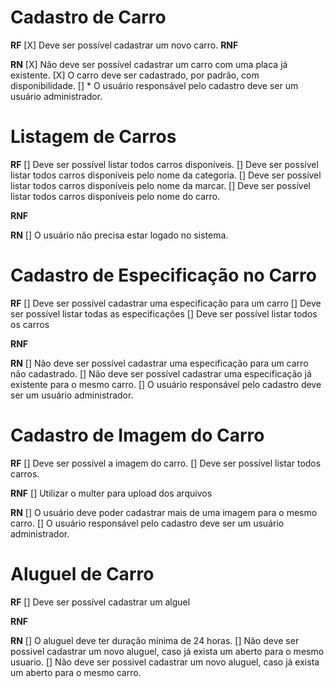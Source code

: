 # Cadastro de Carro

**RF**
[X] Deve ser possível cadastrar um novo carro.
**RNF**

**RN**
[X] Não deve ser possível cadastrar um carro com uma placa já existente.
[X] O carro deve ser cadastrado, por padrão, com disponibilidade.
[] * O usuário responsável pelo cadastro deve ser um usuário administrador.


# Listagem de Carros

**RF**
[] Deve ser possível listar todos carros disponíveis.
[] Deve ser possível listar todos carros disponíveis pelo nome da categoria.
[] Deve ser possível listar todos carros disponíveis pelo nome da marcar.
[] Deve ser possível listar todos carros disponíveis pelo nome do carro.

**RNF**

**RN**
[] O usuário não precisa estar logado no sistema.


# Cadastro de Especificação no Carro

**RF**
[] Deve ser possível cadastrar uma especificação para um carro
[] Deve ser possível listar todas as especificações
[] Deve ser possível listar todos os carros

**RNF**

**RN**
[] Não deve ser possível cadastrar uma especificação para um carro não cadastrado.
[] Não deve ser possível cadastrar uma especificação já existente para o mesmo carro.
[] O usuário responsável pelo cadastro deve ser um usuário administrador.


# Cadastro de Imagem do Carro

**RF**
[] Deve ser possível a imagem do carro.
[] Deve ser possível listar todos carros.

**RNF**
[] Utilizar o multer para upload dos arquivos

**RN**
[] O usuário deve poder cadastrar mais de uma imagem para o mesmo carro.
[] O usuário responsável pelo cadastro deve ser um usuário administrador.


# Aluguel de Carro

**RF**
[] Deve ser possível cadastrar um alguel


**RNF**

**RN**
[] O aluguel deve ter duração mínima de 24 horas.
[] Não deve ser possivel cadastrar um novo aluguel, caso já exista um aberto para o mesmo usuario.
[] Não deve ser possivel cadastrar um novo aluguel, caso já exista um aberto para o mesmo carro.
